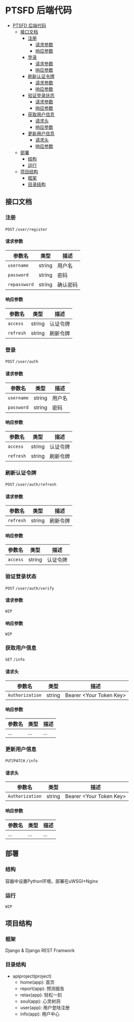 # PTSFD 后端代码

- [PTSFD 后端代码](#ptsfd-后端代码)
  - [接口文档](#接口文档)
    - [注册](#注册)
      - [请求参数](#请求参数)
      - [响应参数](#响应参数)
    - [登录](#登录)
      - [请求参数](#请求参数-1)
      - [响应参数](#响应参数-1)
    - [刷新认证令牌](#刷新认证令牌)
      - [请求参数](#请求参数-2)
      - [响应参数](#响应参数-2)
    - [验证登录状态](#验证登录状态)
      - [请求参数](#请求参数-3)
      - [响应参数](#响应参数-3)
    - [获取用户信息](#获取用户信息)
      - [请求头](#请求头)
      - [响应参数](#响应参数-4)
    - [更新用户信息](#更新用户信息)
      - [请求头](#请求头-1)
      - [响应参数](#响应参数-5)
  - [部署](#部署)
    - [结构](#结构)
    - [运行](#运行)
  - [项目结构](#项目结构)
    - [框架](#框架)
    - [目录结构](#目录结构)

## 接口文档

### 注册

`POST` `/user/register`

#### 请求参数

|参数名|类型|描述|
| -------- | ---- | --- |
|`username`|string|用户名|
|`password`|string|密码|
|`repassword`|string|确认密码|

#### 响应参数

|参数名|类型|描述|
| -------- | ---- | --- |
|`access`|string|认证令牌|
|`refresh`|string|刷新令牌|

### 登录

`POST` `/user/auth`

#### 请求参数

|参数名|类型|描述|
| -------- | ---- | --- |
|`username`|string|用户名|
|`password`|string|密码|

#### 响应参数

|参数名|类型|描述|
| -------- | ---- | --- |
|`access`|string|认证令牌|
|`refresh`|string|刷新令牌|

### 刷新认证令牌

`POST` `/user/auth/refresh`

#### 请求参数

|参数名|类型|描述|
| -------- | ---- | --- |
|`refresh`|string|刷新令牌|

#### 响应参数

|参数名|类型|描述|
| -------- | ---- | --- |
|`access`|string|认证令牌|

### 验证登录状态

`POST` `/user/auth/verify`

#### 请求参数

`WIP`

#### 响应参数

`WIP`

### 获取用户信息

`GET` `/info`

#### 请求头

|参数名|类型|描述|
| -------- | ---- | --- |
|`Authorization`|string|Bearer \<Your Token Key\>|

#### 响应参数

|参数名|类型|描述|
| --- | - | - |
|...|...|...|

### 更新用户信息

`PUT`/`PATCH` `/info`

#### 请求头

|参数名|类型|描述|
| -------- | ---- | --- |
|`Authorization`|string|Bearer \<Your Token Key\>|

#### 响应参数

|参数名|类型|描述|
| --- | - | - |
|...|...|...|

## 部署

### 结构

容器中设置Python环境，部署在uWSGI+Nginx

### 运行

`WIP`

## 项目结构

### 框架

Django & Django REST Framwork

### 目录结构

- apiproject(project)
  - home(app):  首页
  - report(app):  预测报告
  - relax(app):  轻松一刻
  - soul(app):  心灵树洞
  - user(app):  用户登陆注册
  - info(app):  用户中心
